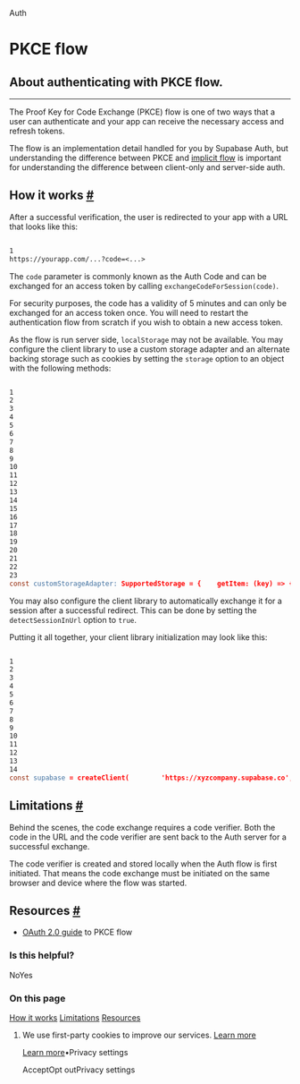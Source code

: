 Auth

# PKCE flow

## About authenticating with PKCE flow.

* * *

The Proof Key for Code Exchange (PKCE) flow is one of two ways that a user can authenticate and your app can receive the necessary access and refresh tokens.

The flow is an implementation detail handled for you by Supabase Auth, but understanding the difference between PKCE and [implicit flow](https://supabase.com/docs/guides/auth/sessions/implicit-flow) is important for understanding the difference between client-only and server-side auth.

## How it works [\#](https://supabase.com/docs/guides/auth/sessions/pkce-flow\#how-it-works)

After a successful verification, the user is redirected to your app with a URL that looks like this:

```flex

1
https://yourapp.com/...?code=<...>
```

The `code` parameter is commonly known as the Auth Code and can be exchanged for an access token by calling `exchangeCodeForSession(code)`.

For security purposes, the code has a validity of 5 minutes and can only be exchanged for an access token once. You will need to restart the authentication flow from scratch if you wish to obtain a new access token.

As the flow is run server side, `localStorage` may not be available. You may configure the client library to use a custom storage adapter and an alternate backing storage such as cookies by setting the `storage` option to an object with the following methods:

```flex

1
2
3
4
5
6
7
8
9
10
11
12
13
14
15
16
17
18
19
20
21
22
23
const customStorageAdapter: SupportedStorage = {    getItem: (key) => {    if (!supportsLocalStorage()) {        // Configure alternate storage        return null    }    return globalThis.localStorage.getItem(key)    },    setItem: (key, value) => {    if (!supportsLocalStorage()) {        // Configure alternate storage here        return    }    globalThis.localStorage.setItem(key, value)    },    removeItem: (key) => {    if (!supportsLocalStorage()) {        // Configure alternate storage here        return    }    globalThis.localStorage.removeItem(key)    },}
```

You may also configure the client library to automatically exchange it for a session after a successful redirect. This can be done by setting the `detectSessionInUrl` option to `true`.

Putting it all together, your client library initialization may look like this:

```flex

1
2
3
4
5
6
7
8
9
10
11
12
13
14
const supabase = createClient(        'https://xyzcompany.supabase.co',        'public-anon-key',        {        ...        auth: {            ...            detectSessionInUrl: true,            flowType: 'pkce',            storage: customStorageAdapter,        }        ...        })
```

## Limitations [\#](https://supabase.com/docs/guides/auth/sessions/pkce-flow\#limitations)

Behind the scenes, the code exchange requires a code verifier. Both the code in the URL and the code verifier are sent back to the Auth server for a successful exchange.

The code verifier is created and stored locally when the Auth flow is first initiated. That means the code exchange must be initiated on the same browser and device where the flow was started.

## Resources [\#](https://supabase.com/docs/guides/auth/sessions/pkce-flow\#resources)

- [OAuth 2.0 guide](https://oauth.net/2/pkce/) to PKCE flow

### Is this helpful?

NoYes

### On this page

[How it works](https://supabase.com/docs/guides/auth/sessions/pkce-flow#how-it-works) [Limitations](https://supabase.com/docs/guides/auth/sessions/pkce-flow#limitations) [Resources](https://supabase.com/docs/guides/auth/sessions/pkce-flow#resources)

1. We use first-party cookies to improve our services. [Learn more](https://supabase.com/privacy#8-cookies-and-similar-technologies-used-on-our-european-services)



   [Learn more](https://supabase.com/privacy#8-cookies-and-similar-technologies-used-on-our-european-services)•Privacy settings





   AcceptOpt outPrivacy settings